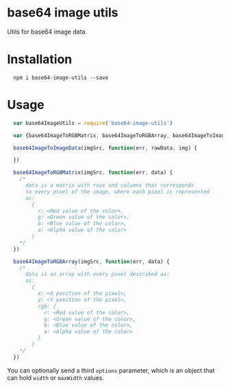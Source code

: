 # base64 image utils
Utils for base64 image data.

# Installation

```
  npm i base64-image-utils --save
```

# Usage
```js
  var base64ImageUtils = require('base64-image-utils')

  var {base64ImageToRGBMatrix, base64ImageToRGBArray, base64ImageToImageData} = base64ImageUtils

  base64ImageToImageData(imgSrc, function(err, rawData, img) {

  })

  base64ImageToRGBMatrix(imgSrc, function(err, data) {
    /*
      data is a matrix with rows and columns that corresponds
      to every pixel of the image, where each pixel is represented
      as:
        {
          r: <Red value of the color>,
          g: <Green value of the color>,
          b: <Blue value of the color>,
          a: <Alpha value of the color>
        }
    */
  })

  base64ImageToRGBArray(imgSrc, function(err, data) {
    /*
      data is an array with every pixel described as:
      as:
        {
          x: <X position of the pixel>,
          y: <Y position of the pixel>,
          rgb: {
            r: <Red value of the color>,
            g: <Green value of the color>,
            b: <Blue value of the color>,
            a: <Alpha value of the color>
          }
        }
    */
  })
```

You can optionally send a third `options` parameter, which is an object that can hold `width` or `maxWidth` values.

